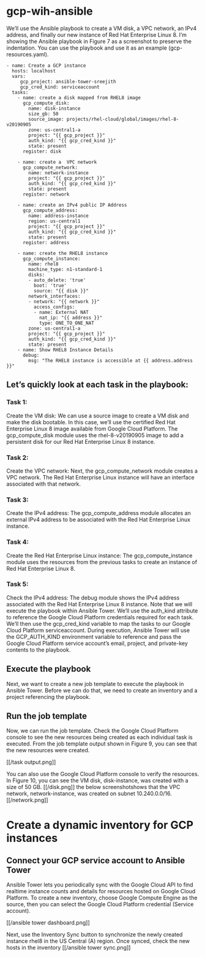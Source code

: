 # gcp-wih-ansible

We’ll use the Ansible playbook to create a VM disk, a VPC network, an IPv4 address, and finally our new instance of Red Hat Enterprise Linux 8.
I’m showing the Ansible playbook in Figure 7 as a screenshot to preserve the indentation. You can use the playbook and use it as an example (gcp-resources.yaml).

```shell
- name: Create a GCP instance
  hosts: localhost
  vars:
     gcp_project: ansible-tower-sreejith
     gcp_cred_kind: serviceaccount
  tasks:
    - name: create a disk mapped from RHEL8 image
      gcp_compute_disk:
        name: disk-instance
        size_gb: 50
        source_image: projects/rhel-cloud/global/images/rhel-8-v20190905
        zone: us-central1-a
        project: "{{ gcp_project }}"
        auth_kind: "{{ gcp_cred_kind }}"
        state: present
      register: disk

    - name: create a  VPC network
      gcp_compute_network:
        name: network-instance
        project: "{{ gcp_project }}"
        auth_kind: "{{ gcp_cred_kind }}"
        state: present
      register: network

    - name: create an IPv4 public IP Address
      gcp_compute_address:
        name: address-instance
        region: us-central1
        project: "{{ gcp_project }}"
        auth_kind: "{{ gcp_cred_kind }}"
        state: present
      register: address

    - name: create the RHEL8 instance
      gcp_compute_instance:
        name: rhel8
        machine_type: n1-standard-1
        disks:
        - auto_delete: 'true'
          boot: 'true'
          source: "{{ disk }}"
        network_interfaces:
        - network: "{{ network }}"
          access_configs:
          - name: External NAT
            nat_ip: "{{ address }}"
            type: ONE_TO_ONE_NAT
        zone: us-central1-a
        project: "{{ gcp_project }}"
        auth_kind: "{{ gcp_cred_kind }}"
        state: present
    - name: Show RHEL8 Instance Details
      debug:
        msg: "The RHEL8 instance is accessible at {{ address.address }}"

 ```

## Let’s quickly look at each task in the playbook:
### Task 1: 
Create the VM disk: We can use a source image to create a VM disk and make the disk bootable. In this case, we’ll use the certified Red Hat Enterprise Linux 8 image available from Google Cloud Platform. The gcp_compute_disk module uses the rhel-8-v20190905 image to add a persistent disk for our Red Hat Enterprise Linux 8 instance.
### Task 2: 
Create the VPC network: Next, the gcp_compute_network module creates a VPC network. The Red Hat Enterprise Linux instance will have an interface associated with that network.
### Task 3: 
Create the IPv4 address: The gcp_compute_address module allocates an external IPv4 address to be associated with the Red Hat Enterprise Linux instance.
### Task 4: 
Create the Red Hat Enterprise Linux instance: The gcp_compute_instance module uses the resources from the previous tasks to create an instance of Red Hat Enterprise Linux 8.
### Task 5: 
Check the IPv4 address: The debug module shows the IPv4 address associated with the Red Hat Enterprise Linux 8 instance.
Note that we will execute the playbook within Ansible Tower. We’ll use the auth_kind attribute to reference the Google Cloud Platform credentials required for each task. We’ll then use the gcp_cred_kind variable to map the tasks to our Google Cloud Platform serviceaccount.
During execution, Ansible Tower will use the GCP_AUTH_KIND environment variable to reference and pass the Google Cloud Platform service account’s email, project, and private-key contents to the playbook.
## Execute the playbook
Next, we want to create a new job template to execute the playbook in Ansible Tower. Before we can do that, we need to create an inventory and a project referencing the playbook. 

## Run the job template
Now, we can run the job template. Check the Google Cloud Platform console to see the new resources being created as each individual task is executed. From the job template output shown in Figure 9, you can see that the new resources were created.

[[/task output.png]]

You can also use the Google Cloud Platform console to verify the resources. In Figure 10, you can see the VM disk, disk-instance, was created with a size of 50 GB.
[[/disk.png]]
the below screenshotshows that the VPC network, network-instance, was created on subnet 10.240.0.0/16.
[[/network.png]]

# Create a dynamic inventory for GCP instances
## Connect your GCP service account to Ansible Tower

Ansible Tower lets you periodically sync with the Google Cloud API to find realtime instance counts and details for resources hosted on Google Cloud Platform.
To create a new inventory, choose Google Compute Engine as the source, then you can select the Google Cloud Platform credential (Service account).

[[/ansible tower dashboard.png]]

Next, use the Inventory Sync button to synchronize the newly created instance rhel8 in the US Central (A) region.
Once synced, check the new hosts in the inventory
[[/ansible tower sync.png]]
